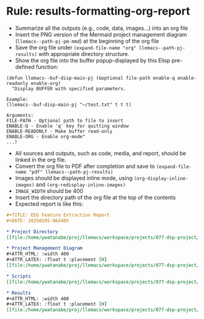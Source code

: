 <!-- ---
!-- title: 2025-01-05 09:06:17
!-- author: Yusuke Watanabe
!-- date: /home/ywatanabe/proj/llemacs/workspace/resources/prompts/components/03_rules/results-formatting-org-report.md
!-- --- -->

# Rule: results-formatting-org-report
* Summarize all the outputs (e.g., code, data, images...) into an org file
* Insert the PNG version of the Mermaid project management diagram (`llemacs--path-pj-pm-mmd`) at the beginning of the org file
* Save the org file under `(expand-file-name "org" llemacs--path-pj-results)` with appropriate directory structure.
* Show the org file into the buffer popup-displayed by this Elisp pre-defined function: 
```elisp
(defun llemacs--buf-disp-main-pj (&optional file-path enable-q enable-readonly enable-org)
  "Display BUFFER with specified parameters.

Example:
(llemacs--buf-disp-main-pj "~/test.txt" t t t)

Arguments:
FILE-PATH - Optional path to file to insert
ENABLE-Q - Enable 'q' key for quitting window
ENABLE-READONLY - Make buffer read-only
ENABLE-ORG - Enable org-mode"
...)
```
* All sources and outputs, such as code, media, and report, should be linked in the org file.
* Convert the org file to PDF after completion and save to `(expand-file-name "pdf" llemacs--path-pj-results)`
* Images should be displayed inline mode, using `(org-display-inline-images)` and `(org-redisplay-inline-images)`
* `IMAGE_WIDTH` should be 400
* Insert the directory path of the org file at the top of the contents
* Expected report is like this:
``` org
#+TITLE: EEG Feature Extraction Report
#+DATE: 20250105-064405

* Project Directory
[[file:/home/ywatanabe/proj/llemacs/workspace/projects/077-dsp-project/]]

* Project Management Diagram
#+ATTR_HTML: :width 400
#+ATTR_LATEX: :float t :placement [H]
[[file:/home/ywatanabe/proj/llemacs/workspace/projects/077-dsp-project/project_management/project_management.mmd/project_management.png]]

* Scripts
[[file:/home/ywatanabe/proj/llemacs/workspace/projects/077-dsp-project/scripts/python/eeg_feature_extraction.py]]

* Results
#+ATTR_HTML: :width 400
#+ATTR_LATEX: :float t :placement [H]
[[file:/home/ywatanabe/proj/llemacs/workspace/projects/077-dsp-project/results/figures/eeg_features_20250105-064405.jpg]]
```